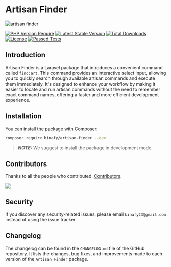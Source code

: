 # Artisan Finder

<img src="https://banners.beyondco.de/Artisan%20Finder.png?theme=light&packageManager=composer+require&packageName=binafy%2Fartisan-finder&pattern=signal&style=style_2&description=Find+your+artisan+command&md=1&showWatermark=0&fontSize=100px&images=https%3A%2F%2Flaravel.com%2Fimg%2Flogomark.min.svg" alt="artisan finder">

[![PHP Version Require](https://img.shields.io/packagist/dependency-v/binafy/artisan-finder/php)](https://packagist.org/packages/binafy/artisan-finder)
[![Latest Stable Version](https://img.shields.io/packagist/v/binafy/artisan-finder.svg?style=flat-square)](https://packagist.org/packages/binafy/artisan-finder)
[![Total Downloads](https://img.shields.io/packagist/dt/binafy/artisan-finder.svg?style=flat-square)](https://packagist.org/packages/binafy/artisan-finder)
[![License](https://img.shields.io/packagist/l/binafy/artisan-finder)](https://packagist.org/packages/binafy/artisan-finder)
[![Passed Tests](https://github.com/binafy/artisan-finder/actions/workflows/tests.yml/badge.svg)](https://github.com/binafy/artisan-finder/actions/workflows/tests.yml)

<a name="introduction"></a>
## Introduction

Artisan Finder is a Laravel package that introduces a convenient command called `find:art`. This command provides an interactive select input, allowing you to quickly search through available artisan commands and execute them immediately. It's designed to enhance your workflow by making it easier to locate and run artisan commands without the need to remember exact command names, offering a faster and more efficient development experience.

<a name="installation"></a>
## Installation

You can install the package with Composer:

```bash
composer require binafy/artisan-finder --dev
```

> **_NOTE:_** We suggest to install the package in development mode.

<a name="contributors"></a>
## Contributors

Thanks to all the people who contributed. [Contributors](https://github.com/binafy/artisan-finder/graphs/contributors).

<a href="https://github.com/binafy/artisan-finder/graphs/contributors"><img src="https://opencollective.com/artisan-finder/contributors.svg?width=890&button=false" /></a>

<a name="security"></a>
## Security

If you discover any security-related issues, please email `binafy23@gmail.com` instead of using the issue tracker.

<a name="chanelog"></a>
## Changelog

The changelog can be found in the `CHANGELOG.md` file of the GitHub repository. It lists the changes, bug fixes, and improvements made to each version of the `Artisan Finder` package.
